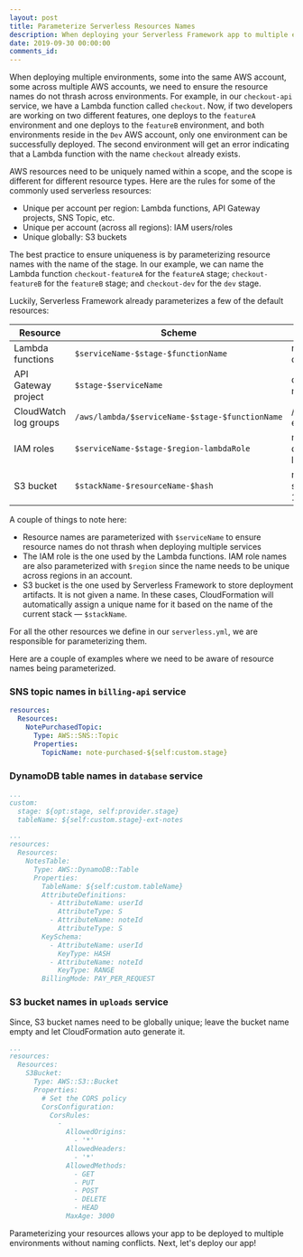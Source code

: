 ```yaml
---
layout: post
title: Parameterize Serverless Resources Names
description: When deploying your Serverless Framework app to multiple environments, we need to ensure the resource names do not thrash across environments. To do this we'll be parameterizing our resource names with the name of the stage we are deploying to.
date: 2019-09-30 00:00:00
comments_id: 
---
```


When deploying multiple environments, some into the same AWS account, some across multiple AWS accounts, we need to ensure the resource names do not thrash across environments. For example, in our `checkout-api` service, we have a Lambda function called `checkout`. Now, if two developers are working on two different features, one deploys to the `featureA` environment and one deploys to the `featureB` environment, and both environments reside in the `Dev` AWS account, only one environment can be successfully deployed. The second environment will get an error indicating that a Lambda function with the name `checkout` already exists.

AWS resources need to be uniquely named within a scope, and the scope is different for different resource types. Here are the rules for some of the commonly used serverless resources:

- Unique per account per region: Lambda functions, API Gateway projects, SNS Topic, etc.
- Unique per account (across all regions): IAM users/roles
- Unique globally: S3 buckets

The best practice to ensure uniqueness is by parameterizing resource names with the name of the stage. In our example, we can name the Lambda function `checkout-featureA` for the `featureA` stage; `checkout-featureB` for the `featureB` stage; and `checkout-dev` for the `dev` stage.

Luckily, Serverless Framework already parameterizes a few of the default resources:

| Resource | Scheme | Example |
|-----------|-----------|----------|
| Lambda functions | `$serviceName-$stage-$functionName` | notes-app-ext-notes-api-dev-get |
| API Gateway project | `$stage-$serviceName` | dev-notes-app-ext-notes-api |
| CloudWatch log groups | `/aws/lambda/$serviceName-$stage-$functionName` | /aws/lambda/notes-app-ext-notes-api-dev-get |
| IAM roles | `$serviceName-$stage-$region-lambdaRole` | notes-app-ext-notes-api-dev-us-east-1-lambdaRole |
| S3 bucket | `$stackName-$resourceName-$hash` | notes-app-ext-notes-api-serverlessdeploymentbuck-19fhidl3prw0m |

A couple of things to note here:

- Resource names are parameterized with `$serviceName` to ensure resource names do not thrash when deploying multiple services
- The IAM role is the one used by the Lambda functions. IAM role names are also parameterized with `$region` since the name needs to be unique across regions in an account.
- S3 bucket is the one used by Serverless Framework to store deployment artifacts. It is not given a name. In these cases, CloudFormation will automatically assign a unique name for it based on the name of the current stack — `$stackName`.

For all the other resources we define in our `serverless.yml`, we are responsible for parameterizing them.

Here are a couple of examples where we need to be aware of resource names being parameterized.

### SNS topic names in `billing-api` service

``` yml
resources:
  Resources:
    NotePurchasedTopic:
      Type: AWS::SNS::Topic
      Properties:
        TopicName: note-purchased-${self:custom.stage}
```

### DynamoDB table names in `database` service

``` yml
...
custom:
  stage: ${opt:stage, self:provider.stage}
  tableName: ${self:custom.stage}-ext-notes

...
resources:
  Resources:
    NotesTable:
      Type: AWS::DynamoDB::Table
      Properties:
        TableName: ${self:custom.tableName}
        AttributeDefinitions:
          - AttributeName: userId
            AttributeType: S
          - AttributeName: noteId
            AttributeType: S
        KeySchema:
          - AttributeName: userId
            KeyType: HASH
          - AttributeName: noteId
            KeyType: RANGE
        BillingMode: PAY_PER_REQUEST
```

### S3 bucket names in `uploads` service

Since, S3 bucket names need to be globally unique; leave the bucket name empty and let CloudFormation auto generate it.

``` yml
...
resources:
  Resources:
    S3Bucket:
      Type: AWS::S3::Bucket
      Properties:
        # Set the CORS policy
        CorsConfiguration:
          CorsRules:
            -
              AllowedOrigins:
                - '*'
              AllowedHeaders:
                - '*'
              AllowedMethods:
                - GET
                - PUT
                - POST
                - DELETE
                - HEAD
              MaxAge: 3000
```

Parameterizing your resources allows your app to be deployed to multiple environments without naming conflicts. Next, let's deploy our app!
